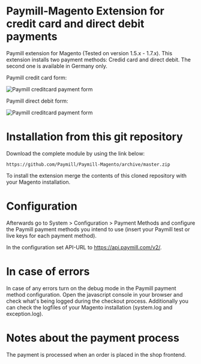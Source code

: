 Paymill-Magento Extension for credit card and direct debit payments
====================

Paymill extension for Magento (Tested on version 1.5.x - 1.7.x). This extension installs two payment methods: Credid card and direct debit. The second one is available in Germany only.

Paymill credit card form:

![Paymill creditcard payment form](https://raw.github.com/Paymill/Paymill-Magento/master/paymill/paymill_form_de.png)

Paymill direct debit form:

![Paymill creditcard payment form](https://raw.github.com/Paymill/Paymill-Magento/master/paymill/paymill_debit_form_de.png)

# Installation from this git repository

Download the complete module by using the link below:

    https://github.com/Paymill/Paymill-Magento/archive/master.zip

To install the extension merge the contents of this cloned repository with your Magento installation.

# Configuration

Afterwards go to System > Configuration > Payment Methods and configure the Paymill payment methods you intend to use (insert your Paymill test or live keys for each payment method).

In the configuration set API-URL to https://api.paymill.com/v2/.

# In case of errors

In case of any errors turn on the debug mode in the Paymill payment method configuration. Open the javascript console in your browser and check what's being logged during the checkout process. Additionally you can check the logfiles of your Magento installation (system.log and exception.log).

# Notes about the payment process

The payment is processed when an order is placed in the shop frontend.
